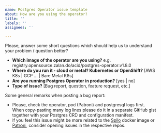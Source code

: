 ```yaml
---
name: Postgres Operator issue template
about: How are you using the operator?
title: ''
labels: ''
assignees: ''

---
```


Please, answer some short questions which should help us to understand your problem / question better?

- **Which image of the operator are you using?** e.g. registry.opensource.zalan.do/acid/postgres-operator:v1.8.0
- **Where do you run it - cloud or metal? Kubernetes or OpenShift?** [AWS K8s | GCP ... | Bare Metal K8s]
- **Are you running Postgres Operator in production?** [yes | no]
- **Type of issue?** [Bug report, question, feature request, etc.]

Some general remarks when posting a bug report:
- Please, check the operator, pod (Patroni) and postgresql logs first. When copy-pasting many log lines please do it in a separate GitHub gist together with your Postgres CRD and configuration manifest.
- If you feel this issue might be more related to the [Spilo](https://github.com/zalando/spilo/issues) docker image or [Patroni](https://github.com/zalando/patroni/issues), consider opening issues in the respective repos.
